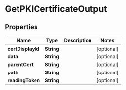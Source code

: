 

# GetPKICertificateOutput


## Properties

Name | Type | Description | Notes
------------ | ------------- | ------------- | -------------
**certDisplayId** | **String** |  |  [optional]
**data** | **String** |  |  [optional]
**parentCert** | **String** |  |  [optional]
**path** | **String** |  |  [optional]
**readingToken** | **String** |  |  [optional]



